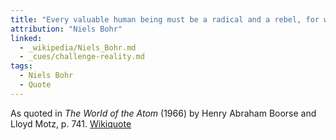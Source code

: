 ```yaml
---
title: "Every valuable human being must be a radical and a rebel, for what he must aim at is to make things better than they are."
attribution: "Niels Bohr"
linked:
  - _wikipedia/Niels_Bohr.md
  - _cues/challenge-reality.md
tags:
  - Niels Bohr
  - Quote
---
```

As quoted in *The World of the Atom* (1966) by Henry Abraham Boorse and Lloyd Motz, p. 741. [Wikiquote](https://en.wikiquote.org/wiki/Niels_Bohr)